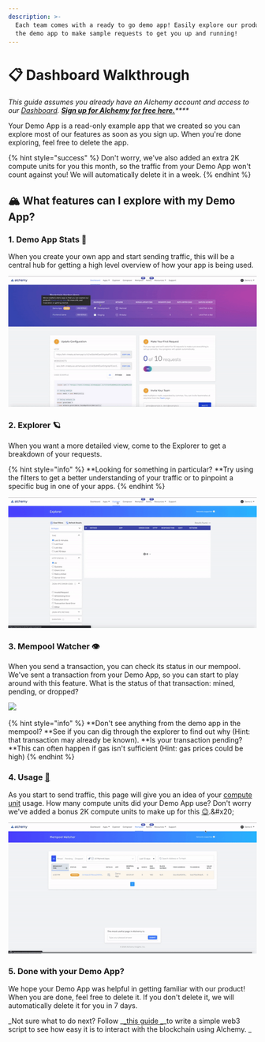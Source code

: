 ```yaml
---
description: >-
  Each team comes with a ready to go demo app! Easily explore our product with
  the demo app to make sample requests to get you up and running!
---
```


# 📋 Dashboard Walkthrough

_This guide assumes you already have an Alchemy account and access to our _[_Dashboard_](https://dashboard.alchemyapi.io)_. _[_**Sign up for Alchemy for free here.**_](https://alchemy.com/?r=e68b2f77-7fc7-4ef7-8e9c-cdfea869b9b5)_****_

Your Demo App is a read-only example app that we created so you can explore most of our features as soon as you sign up. When you're done exploring, feel free to delete the app.

{% hint style="success" %}
Don't worry, we've also added an extra 2K compute units for you this month, so the traffic from your Demo App won't count against you! We will automatically delete it in a week.
{% endhint %}

## 🏔 What features can I explore with my Demo App?

### 1. Demo App Stats 🎉

When you create your own app and start sending traffic, this will be a central hub for getting a high level overview of how your app is being used.

![](<../.gitbook/assets/stats (1).gif>)

### 2. Explorer 🪐

When you want a more detailed view, come to the Explorer to get a breakdown of your requests.&#x20;

{% hint style="info" %}
**Looking for something in particular? **Try using the filters to get a better understanding of your traffic or to pinpoint a specific bug in one of your apps. &#x20;
{% endhint %}

![](../.gitbook/assets/explorer.gif)

### 3. Mempool Watcher 👁️

When you send a transaction, you can check its status in our mempool. We've sent a transaction from your Demo App, so you can start to play around with this feature. What is the status of that transaction: mined, pending,  or dropped?&#x20;

![](../.gitbook/assets/mem.gif)

{% hint style="info" %}
**Don't see anything from the demo app in the mempool? **See if you can dig through the explorer to find out why (Hint: that transaction may already be known). **Is your transaction pending? **This can often happen if gas isn't sufficient (Hint: gas prices could be high)
{% endhint %}

### 4. Usage [🎢](https://emojipedia.org/roller-coaster/)

As you start to send traffic, this page will give you an idea of your [compute unit](../documentation/compute-units.md) usage. How many compute units did your Demo App use? Don't worry we've added a bonus 2K compute units to make up for this [😉](https://emojipedia.org/winking-face/#:\~:text=A%20yellow%20face%20with%20a,affectionate%2C%20suggestive%2C%20or%20ironic.\&text=Winking%20Face%20was%20approved%20as,to%20Emoji%201.0%20in%202015.).&#x20;

![](<../.gitbook/assets/usage (1).gif>)

### 5. Done with your Demo App?

We hope your Demo App was helpful in getting familiar with our product! When you are done, feel free to delete it. If you don't delete it, we will automatically delete it for you in 7 days.&#x20;

_Not sure what to do next? Follow _[_this guide _](../tutorials/simple-web3-script.md)_to write a simple web3 script to see how easy it is to interact with the blockchain using Alchemy. _
